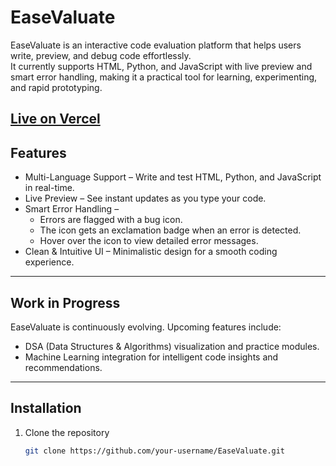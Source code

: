 # EaseValuate

EaseValuate is an interactive code evaluation platform that helps users write, preview, and debug code effortlessly.  
It currently supports HTML, Python, and JavaScript with live preview and smart error handling, making it a practical tool for learning, experimenting, and rapid prototyping.

[Live on Vercel](https://ease-valuate.vercel.app/)
---

## Features

- Multi-Language Support – Write and test HTML, Python, and JavaScript in real-time.  
- Live Preview – See instant updates as you type your code.  
- Smart Error Handling –  
  - Errors are flagged with a bug icon.  
  - The icon gets an exclamation badge when an error is detected.  
  - Hover over the icon to view detailed error messages.  
- Clean & Intuitive UI – Minimalistic design for a smooth coding experience.  

---

## Work in Progress

EaseValuate is continuously evolving. Upcoming features include:  

- DSA (Data Structures & Algorithms) visualization and practice modules.  
- Machine Learning integration for intelligent code insights and recommendations.  

---

## Installation

1. Clone the repository  
   ```bash
   git clone https://github.com/your-username/EaseValuate.git